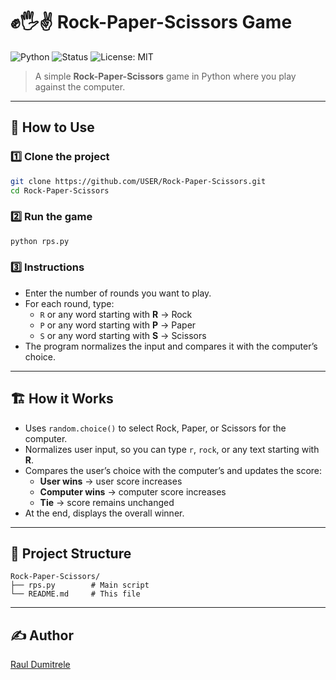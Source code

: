 # ✊🖐✌ Rock-Paper-Scissors Game

![Python](https://img.shields.io/badge/python-3.8%2B-brightgreen)
![Status](https://img.shields.io/badge/status-stable-success)
![License: MIT](https://img.shields.io/badge/License-MIT-blue.svg)

> A simple **Rock-Paper-Scissors** game in Python where you play against the computer.

---

## 🚀 How to Use

### 1️⃣ Clone the project

```bash
git clone https://github.com/USER/Rock-Paper-Scissors.git
cd Rock-Paper-Scissors
```

### 2️⃣ Run the game

```bash
python rps.py
```

### 3️⃣ Instructions

- Enter the number of rounds you want to play.
- For each round, type:
  - `R` or any word starting with **R** → Rock
  - `P` or any word starting with **P** → Paper
  - `S` or any word starting with **S** → Scissors
- The program normalizes the input and compares it with the computer’s choice.

---

## 🏗️ How it Works

- Uses `random.choice()` to select Rock, Paper, or Scissors for the computer.
- Normalizes user input, so you can type `r`, `rock`, or any text starting with **R**.
- Compares the user’s choice with the computer’s and updates the score:
  - **User wins** → user score increases
  - **Computer wins** → computer score increases
  - **Tie** → score remains unchanged
- At the end, displays the overall winner.

---

## 📂 Project Structure

```
Rock-Paper-Scissors/
├── rps.py        # Main script
└── README.md     # This file
```

---

## ✍️ Author

[Raul Dumitrele](https://github.com/Raul-Dumitrele)
